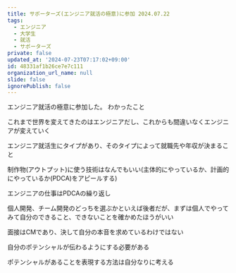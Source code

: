 ```yaml
---
title: サポーターズ(エンジニア就活の極意)に参加 2024.07.22
tags:
  - エンジニア
  - 大学生
  - 就活
  - サポーターズ
private: false
updated_at: '2024-07-23T07:17:02+09:00'
id: 48331af1b26ce7e7c111
organization_url_name: null
slide: false
ignorePublish: false
---
```

エンジニア就活の極意に参加した。
わかったこと


これまで世界を変えてきたのはエンジニアだし、これからも間違いなくエンジニアが変えていく


エンジニア就活生にタイプがあり、そのタイプによって就職先や年収が決まること


制作物(アウトプット)に使う技術はなんでもいい(主体的にやっているか、計画的にやっているか(PDCA)をアピールする)


エンジニアの仕事はPDCAの繰り返し


個人開発、チーム開発のどっちを選ぶかといえば後者だが、まずは個人でやってみて自分のできること、できないことを確かめたほうがいい


面接はCMであり、決して自分の本音を求めているわけではない


自分のポテンシャルが伝わるようにする必要がある


ポテンシャルがあることを表現する方法は自分なりに考える
